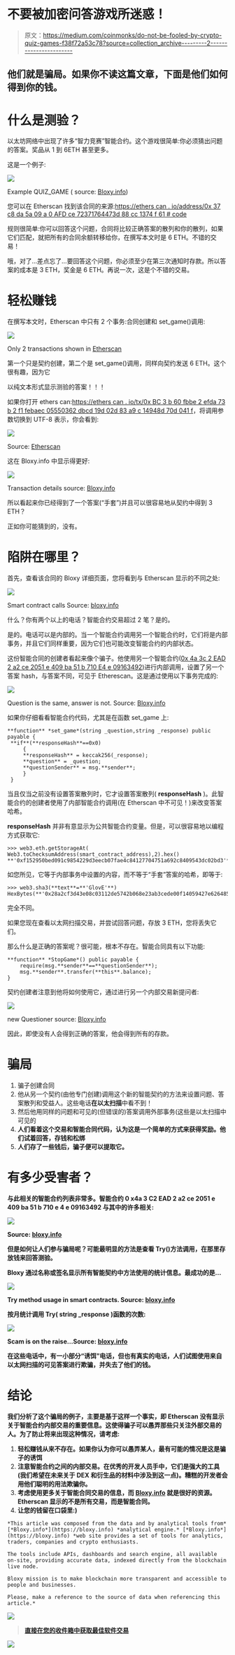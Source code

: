 # 不要被加密问答游戏所迷惑！

> 原文：<https://medium.com/coinmonks/do-not-be-fooled-by-crypto-quiz-games-f38f72a53c78?source=collection_archive---------2----------------------->

## 他们就是骗局。如果你不读这篇文章，下面是他们如何得到你的钱。

# 什么是测验？

以太坊网络中出现了许多“智力竞赛”智能合约。这个游戏很简单:你必须猜出问题的答案。奖品从 1 到 6ETH 甚至更多。

这是一个例子:

![](img/1837b10b6a88284dcf0f0b5bab2b5b41.png)

Example QUIZ_GAME ( source: [Bloxy.info](https://bloxy.info/address/0x37c8da5a09a0afdce72371764473d88cc1374f61))

您可以在 Etherscan 找到该合同的来源:[https://ethers can . io/address/0x 37 c8 da 5a 09 a 0 AFD ce 72371764473d 88 cc 1374 f 61 # code](https://etherscan.io/address/0x37c8da5a09a0afdce72371764473d88cc1374f61#code)

规则很简单:你可以回答这个问题，合同将比较正确答案的散列和你的散列，如果它们匹配，就把所有的合同余额转移给你，在撰写本文时是 6 ETH。不错的交易！

哦，对了…差点忘了…要回答这个问题，你必须至少在第三次通知时存款。所以答案的成本是 3 ETH，奖金是 6 ETH。再说一次，这是个不错的交易。

# 轻松赚钱

在撰写本文时，Etherscan 中只有 2 个事务:合同创建和 set_game()调用:

![](img/fb56197989d2ac91692f7e65c4e325c4.png)

Only 2 transactions shown in [Etherscan](https://etherscan.io/address/0x37c8da5a09a0afdce72371764473d88cc1374f61)

第一个只是契约创建，第二个是 set_game()调用，同样向契约发送 6 ETH。这个很有趣，因为它

以纯文本形式显示测验的答案！！！

如果你打开 ethers can:[https://ethers can . io/tx/0x BC 3 b 60 fbbe 2 efda 73 b 2 f1 febaec 05550362 dbcd 19d 02d 83 a9 c 14948d 70d 041 f](https://etherscan.io/tx/0xbc3b60fbbe2efda73b2f1febaec05550362dbcd19d02d83aa9c14948d70d041f)，将调用参数切换到 UTF-8 表示，你会看到:

![](img/dbe6b834aafff6e82d754619cd0669b8.png)

Source: [Etherscan](https://etherscan.io/tx/0xbc3b60fbbe2efda73b2f1febaec05550362dbcd19d02d83aa9c14948d70d041f)

这在 Bloxy.info 中显示得更好:

![](img/3b09c85f7c41be10b1dddb4516a6e3be.png)

Transaction details source: [Bloxy.info](https://bloxy.info/tx/0xbc3b60fbbe2efda73b2f1febaec05550362dbcd19d02d83aa9c14948d70d041f)

所以看起来你已经得到了一个答案(“手套”)并且可以很容易地从契约中得到 3 ETH？

正如你可能猜到的，没有。

# 陷阱在哪里？

首先，查看该合同的 Bloxy 详细页面，您将看到与 Etherscan 显示的不同之处:

![](img/2618df352ef1f8ce5eb9de90777b4d54.png)

Smart contract calls Source: [bloxy.info](https://bloxy.info/address/0x37c8da5a09a0afdce72371764473d88cc1374f61)

什么？你有两个以上的电话？智能合约交易超过 2 笔？是的。

是的。电话可以是内部的。当一个智能合约调用另一个智能合约时，它们将是内部事务，并且它们同样重要，因为它们也可能改变智能合约的内部状态。

这份智能合同的创建者看起来像个骗子。他使用另一个智能合约([0x 4a 3c 2 EAD 2 a2 ce 2051 e 409 ba 51 b 710 E4 e 09163492](https://bloxy.info/address/0x4a3c2ead2a2ce2051e409ba51b710e4e09163492))进行内部调用，设置了另一个答案 hash，与答案不同，可见于 Etherescan。这是通过使用以下事务完成的:

![](img/7b76e029eaa6ec71b4170b805a4d39c2.png)

Question is the same, answer is not. Source: [Bloxy.info](https://bloxy.info/tx/0x01fd7a64239ac65f5f49c37a6d010aabe2e013596b9f8ca4bdacc38e7f538bbe)

如果你仔细看看智能合约代码，尤其是在函数 set_game 上:

```
**function** *set_game*(string _question,string _response) public payable {
 **if**(**responseHash**==0x0) 
     {
     **responseHash** = keccak256(_response);
     **question** = _question;
     **questionSender** = msg.**sender**;
     }
 }
```

当且仅当之前没有设置答案散列时，它才设置答案散列( **responseHash** )。此智能合约的创建者使用了内部智能合约调用(在 Etherscan 中不可见！)来改变答案哈希。

**responseHash** 并非有意显示为公共智能合约变量。但是，可以很容易地以编程方式获取它:

```
>>> web3.eth.getStorageAt( Web3.toChecksumAddress(smart_contract_address),2).hex()
**'0xf152950bed091c9854229d3eecb07fae4c84127704751a692c8409543dc02bd3'**
```

如您所见，它等于内部事务中设置的内容，而不等于“手套”答案的哈希，即等于:

```
>>> web3.sha3(**text**=**'GlovE'**)
HexBytes(**'0x28a2cf3d43e08c03112de5742b068e23ab3cede00f14059427e6264859fd462c'**)
```

完全不同。

如果您现在查看以太网扫描交易，并尝试回答问题，存放 3 ETH，您将丢失它们。

那么什么是正确的答案呢？很可能，根本不存在。智能合同具有以下功能:

```
**function** *StopGame*() public payable {
    require(msg.**sender**==**questionSender**);
    msg.**sender**.transfer(**this**.balance);
}
```

契约创建者注意到他将如何使用它，通过进行另一个内部交易新提问者:

![](img/03fbe0ae3a246d2da73e25c6d8a984a5.png)

new Questioner source: [Bloxy.info](https://bloxy.info/tx/0x6cc4a4534d60b4917ddfa30487aac15b5e531f3db1d24f0635ee5b8ae22eecb0)

因此，即使没有人会得到正确的答案，他会得到所有的存款。

# 骗局

1.  骗子创建合同
2.  他从另一个契约(由他专门创建)调用这个新的智能契约的方法来设置问题、答案散列和受益人。这些电话**在以太扫描**中看不到！
3.  然后他用同样的问题和可见的(但错误的)答案调用外部事务(这些是以太扫描中可见的
4.  **人们看着这个交易和智能合同代码，认为这是一个简单的方式来获得奖励。他们试着回答，存钱和松绑**
5.  **人们存了一些钱后，骗子便可以提取它。**

# **有多少受害者？**

**与此相关的智能合约列表非常多。智能合约 0 x4a 3 C2 EAD 2 a2 ce 2051 e 409 ba 51 b 710 e 4 e 09163492 与其中的许多相关:**

**![](img/036b23314863397693d3bd03751c3cd9.png)**

**Source: [bloxy.info](https://bloxy.info/address/0x4a3c2ead2a2ce2051e409ba51b710e4e09163492)**

**但是如何让人们参与骗局呢？可能最明显的方法是查看 Try()方法调用，在那里存放钱来回答测验。**

**Bloxy 通过名称或签名显示所有智能契约中方法使用的统计信息。最成功的是…**

**![](img/a23f72729420e236d992b30c6954d590.png)**

**Try method usage in smart contracts. Source: [bloxy.info](https://bloxy.info/functions/3853682c)**

**按月统计调用 Try( **string _response** )函数的次数:**

**![](img/92cc5445817368fe378d62446c5f3ce7.png)**

**Scam is on the raise…Source: [bloxy.info](https://bloxy.info/functions/3853682c)**

**在这些电话中，有一小部分“诱饵”电话，但也有真实的电话，人们试图使用来自以太网扫描的可见答案进行欺骗，并失去了他们的钱。**

# **结论**

**我们分析了这个骗局的例子，主要是基于这样一个事实，即 Etherscan **没有显示关于智能合约内部交易的重要信息**。这使得骗子可以愚弄那些只关注外部交易的人。为了防止将来出现这种情况，请考虑:**

1.  **轻松赚钱从来不存在。如果你认为你可以愚弄某人，最有可能的情况是这是骗子的诱饵**
2.  **注意智能合约之间的内部交易。在优秀的开发人员手中，它们是强大的工具(我们希望在未来关于 DEX 和衍生品的材料中涉及到这一点)。糟糕的开发者会用他们聪明的用法欺骗你。**
3.  **考虑使用更多关于智能合同交易的信息，而 [Bloxy.info](https://bloxy.info) 就是很好的资源。Etherscan 显示的不是所有交易，而是智能合同。**
4.  **让您的钱留在口袋里:)**

```
*This article was composed from the data and by analytical tools from* [*Bloxy.info*](https://bloxy.info) *analytical engine.* [*Bloxy.info*](https://bloxy.info) *web site provides a set of tools for analytics, traders, companies and crypto enthusiasts.

The tools include APIs, dashboards and search engine, all available on-site, providing accurate data, indexed directly from the blockchain live node.

Bloxy mission is to make blockchain more transparent and accessible to people and businesses.

Please, make a reference to the source of data when referencing this article.*
```

**[![](img/449450761cd76f44f9ae574333f9e9af.png)](http://bit.ly/2G71Sp7)**

> **[直接在您的收件箱中获取最佳软件交易](https://coincodecap.com/?utm_source=coinmonks)**

**[![](img/7c0b3dfdcbfea594cc0ae7d4f9bf6fcb.png)](https://coincodecap.com/?utm_source=coinmonks)**